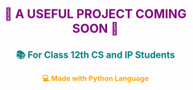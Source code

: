 <h1 align="center" style="color: purple;">🚀 A USEFUL PROJECT COMING SOON 🚀</h1>

<h2 align="center" style="color: teal;">📚 For Class 12th CS and IP Students</h2>

<h3 align="center" style="color: orange;">💻 Made with Python Language</h3>
